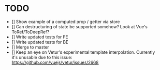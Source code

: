 # TODO

- [] Show example of a computed prop / getter via store
- [] Can destructuring of state be supported somehow? Look at Vue's ToRef/ToDeepRef?
- [] Write updated tests for FE
- [] Write updated tests for BE
- [] Merge to master
- [] Keep an eye on Vetur's experimental template interpolation. Currently it's unusable due to this issue: https://github.com/vuejs/vetur/issues/2668